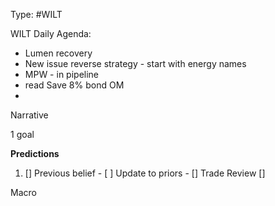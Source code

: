 Type: #WILT 

WILT
Daily Agenda:
- Lumen recovery 
- New issue reverse strategy - start with energy names
- MPW  - in pipeline
- read Save 8% bond OM
- 





Narrative

1 goal


**Predictions**

1) []
Previous belief - 
[ ]
Update to priors - 
[]
Trade Review
[]





Macro
